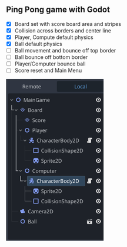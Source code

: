 ## Ping Pong game with Godot

- [x] Board set with score board area and stripes
- [x] Collision across borders and center line
- [x] Player, Compute default physics
- [x] Ball default physics
- [ ] Ball movement and bounce off top border
- [ ] Ball bounce off bottom border
- [ ] Player/Computer bounce ball
- [ ] Score reset and Main Menu

![alt text](image.png)


